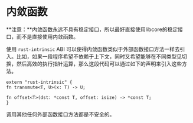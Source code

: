 # 内敛函数

**注意：**内敛函数永远不具有稳定接口，所以最好直接使用libcore的稳定接口，而不是直接使用内敛函数。

使用 `rust-intrinsic` ABI 可以使得内敛函数类似于外部函数接口方法一样去引入。比如，如果一段程序希望不依赖于上下文，同时又希望能够在不同类型见切换，然后高效的执行指针运算，那么这段代码可以通过如下的声明来引入这些方法。

    extern "rust-intrinsic" {
    fn transmute<T, U>(x: T) -> U;
    
    fn offset<T>(dst: *const T, offset: isize) -> *const T;
    }


调用其他任何外部函数接口方法都是不安全的。

